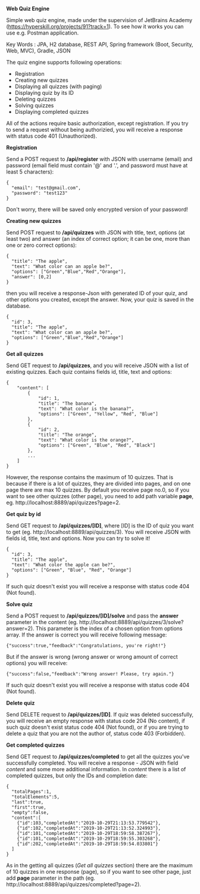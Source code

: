 **Web Quiz Engine**

Simple web quiz engine, made under the supervision of JetBrains Academy (https://hyperskill.org/projects/91?track=1). To see how it works you can use e.g. Postman application.


Key Words : JPA, H2 database, REST API, Spring framework (Boot, Security, Web, MVC), Gradle, JSON


The quiz engine supports following operations:
* Registration
* Creating new quizzes
* Displaying all quizzes (with paging)
* Displaying quiz by its ID
* Deleting quizzes
* Solving quizzes
* Displaying completed quizzes

All of the actions require basic authorization, except registration. If you try to send a request without being authorizied, you will receive a response with status code 401 (Unauthorized).


**Registration**

Send a POST request to **/api/register** with JSON with username (email) and password (email field must contain '@' and '.', and  password must have at least 5 characters):
```
{
  "email": "test@gmail.com",
  "password": "test123"
}
```
Don't worry, there will be saved only encrypted version of your password!


**Creating new quizzes**

Send POST request to **/api/quizzes** with JSON with title, text, options (at least two) and answer (an index of correct option; it can be one, more than one or zero correct options):
```
{
  "title": "The apple",
  "text": "What color can an apple be?",
  "options": ["Green","Blue","Red","Orange"],
  "answer": [0,2]
}
```
then you will receive a response-Json with generated ID of your quiz, and other options you created, except the answer. Now, your quiz is saved in the database.
```
{
  "id": 3,
  "title": "The apple",
  "text": "What color can an apple be?",
  "options": ["Green","Blue","Red","Orange"]
}
```


**Get all quizzes**

Send GET request to **/api/quizzes**, and you will receive JSON with a list of existing quizzes. Each quiz contains fields id, title, text and options:
```
{
    "content": [
        {
            "id": 1,
            "title": "The banana",
            "text": "What color is the banana?",
            "options": ["Green", "Yellow", "Red", "Blue"]
        },
        {
            "id": 2,
            "title": "The orange",
            "text": "What color is the orange?",
            "options": ["Green", "Blue", "Red", "Black"]
        },
        ...
    ]
}
```
However, the response contains the maximum of 10 quizzes. That is because if there is a lot of quizzes, they are divided into pages, and on one page there are max 10 quizzes. By default you receive page no.0, so if you want to see other quizzes (other page), you need to add path variable **page**, eg. http://localhost:8889/api/quizzes?page=2.


**Get quiz by id**

Send GET request to **/api/quizzes/[ID]**, where [ID] is the ID of quiz you want to get (eg. http://localhost:8889/api/quizzes/3). You will receive JSON with fields id, title, text and options. Now you can try to solve it!
```
{
  "id": 3,
  "title": "The apple",
  "text": "What color the apple can be?",
  "options": ["Green", "Blue", "Red", "Orange"]
}
```
If such quiz doesn't exist you will receive a response with status code 404 (Not found).


**Solve quiz**

Send a POST request to **/api/quizzes/[ID]/solve** and pass the **answer** parameter in the content (eg. http://localhost:8889/api/quizzes/3/solve?answer=2). This parameter is the index of a chosen option from options array. If the answer is correct you will receive following message:
```
{"success":true,"feedback":"Congratulations, you're right!"}
```
But if the answer is wrong (wrong answer or wrong amount of correct options) you will receive:
```
{"success":false,"feedback":"Wrong answer! Please, try again."}
```
If such quiz doesn't exist you will receive a response with status code 404 (Not found).


**Delete quiz**

Send DELETE request to **/api/quizzes/[ID]**. If quiz was deleted successfully, you will receive an empty response with status code 204 (No content), if such quiz doesn't exist status code 404 (Not found), or if you are trying to delete a quiz that you are not the author of, status code 403 (Forbidden).


**Get completed quizzes**

Send GET request to **/api/quizzes/completed** to get all the quizzes you've successfully completed. You will receive a response - JSON with field *content* and some more additional information. In *content* there is a list of completed quizzes, but only the IDs and completion date:
```
{
  "totalPages":1,
  "totalElements":5,
  "last":true,
  "first":true,
  "empty":false,
  "content":[
    {"id":103,"completedAt":"2019-10-29T21:13:53.779542"},
    {"id":102,"completedAt":"2019-10-29T21:13:52.324993"},
    {"id":101,"completedAt":"2019-10-29T18:59:58.387267"},
    {"id":101,"completedAt":"2019-10-29T18:59:55.303268"},
    {"id":202,"completedAt":"2019-10-29T18:59:54.033801"}
  ]
}
```
As in the getting all quizzes (*Get all quizzes* section) there are the maximum of 10 quizzes in one response (page), so if you want to see other page, just add **page** parameter in the path (eg. http://localhost:8889/api/quizzes/completed?page=2).
